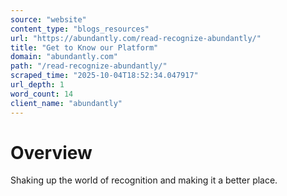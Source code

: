 ```yaml
---
source: "website"
content_type: "blogs_resources"
url: "https://abundantly.com/read-recognize-abundantly/"
title: "Get to Know our Platform"
domain: "abundantly.com"
path: "/read-recognize-abundantly/"
scraped_time: "2025-10-04T18:52:34.047917"
url_depth: 1
word_count: 14
client_name: "abundantly"
---
```


# Overview

Shaking up the world of recognition and making it a better place.